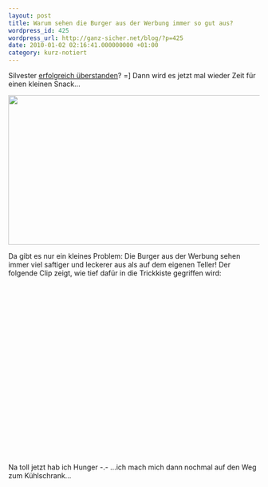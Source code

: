 ```yaml
---
layout: post
title: Warum sehen die Burger aus der Werbung immer so gut aus?
wordpress_id: 425
wordpress_url: http://ganz-sicher.net/blog/?p=425
date: 2010-01-02 02:16:41.000000000 +01:00
category: kurz-notiert
---
```

Silvester [erfolgreich überstanden](http://2.media.tumblr.com/tumblr_kvkqe1mB3D1qzpwi0o1_500.jpg)? =] Dann wird es jetzt mal wieder Zeit für einen kleinen Snack...

<img class="borderimg centered" src="{{site.baseurl}}/wp-content/uploads/tall-hamburger.jpg" alt="" width="569" height="300" />

Da gibt es nur ein kleines Problem: Die Burger aus der Werbung sehen immer viel saftiger und leckerer aus als auf dem eigenen Teller! Der folgende Clip zeigt, wie tief dafür in die Trickkiste gegriffen wird:

<object classid="clsid:d27cdb6e-ae6d-11cf-96b8-444553540000" width="425" height="344" codebase="http://download.macromedia.com/pub/shockwave/cabs/flash/swflash.cab#version=6,0,40,0"><param name="allowFullScreen" value="true" /><param name="allowscriptaccess" value="always" /><param name="src" value="http://www.youtube.com/v/fUjz_eiIX8k&amp;hl=de_DE&amp;fs=1&amp;color1=0x006699&amp;color2=0x54abd6" /><param name="allowfullscreen" value="true" /><embed type="application/x-shockwave-flash" width="425" height="344" src="http://www.youtube.com/v/fUjz_eiIX8k&amp;hl=de_DE&amp;fs=1&amp;color1=0x006699&amp;color2=0x54abd6" allowscriptaccess="always" allowfullscreen="true"></embed></object>

Na toll jetzt hab ich Hunger -.- ...ich mach mich dann nochmal auf den Weg zum Kühlschrank...
